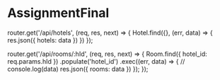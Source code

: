 # AssignmentFinal

router.get('/api/hotels', (req, res, next) => {
  Hotel.find({}, (err, data) => {
    res.json({ hotels: data })
  })
});

router.get('/api/rooms/:hId', (req, res, next) => {
  Room.find({ hotel_id: req.params.hId })
    .populate('hotel_id')
    .exec((err, data) => {
      // console.log(data)
      res.json({ rooms: data })
    });
});
